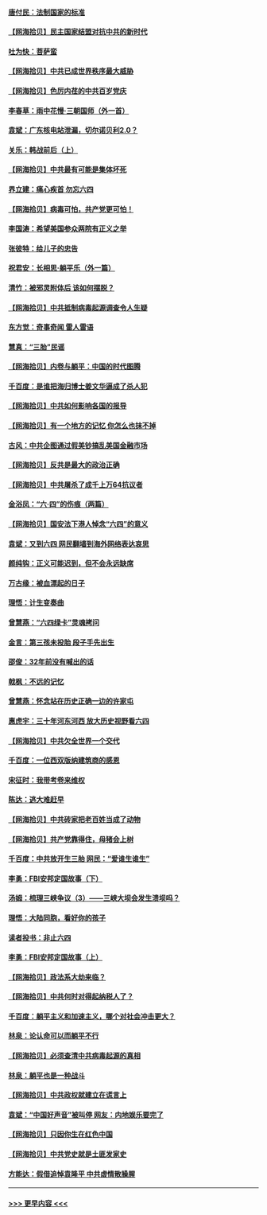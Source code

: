 #### [唐付民：法制国家的标准](../pages/nsc993/n13032944.md?t=06192201) 
#### [【网海拾贝】民主国家结盟对抗中共的新时代](../pages/nsc993/n13031717.md?t=06192201) 
#### [吐为快：菩萨蛮](../pages/nsc993/n13030033.md?t=06192201) 
#### [【网海拾贝】中共已成世界秩序最大威胁](../pages/nsc993/n13028138.md?t=06192201) 
#### [【网海拾贝】色厉内荏的中共百岁党庆](../pages/nsc993/n13025582.md?t=06192201) 
#### [李春草：雨中花慢‧三朝国师（外一首）](../pages/nsc993/n13025567.md?t=06192201) 
#### [袁斌：广东核电站泄漏，切尔诺贝利2.0？](../pages/nsc993/n13025475.md?t=06192201) 
#### [关乐：韩战前后（上）](../pages/nsc993/n13025387.md?t=06192201) 
#### [【网海拾贝】中共最有可能是集体坏死](../pages/nsc993/n13023101.md?t=06192201) 
#### [界立建：痛心疾首 勿忘六四](../pages/nsc993/n13022339.md?t=06192201) 
#### [【网海拾贝】病毒可怕，共产党更可怕！](../pages/nsc993/n13020728.md?t=06192201) 
#### [李国涛：希望美国参众两院有正义之举](../pages/nsc993/n13020674.md?t=06192201) 
#### [张彼特：给儿子的忠告](../pages/nsc993/n13018934.md?t=06192201) 
#### [祝君安：长相思‧躺平乐（外一篇）](../pages/nsc993/n13018923.md?t=06192201) 
#### [清竹：被邪灵附体后 该如何摆脱？](../pages/nsc993/n13018877.md?t=06192201) 
#### [【网海拾贝】中共抵制病毒起源调查令人生疑](../pages/nsc993/n13017785.md?t=06192201) 
#### [东方觉：奇事奇闻 雷人雷语](../pages/nsc993/n13017577.md?t=06192201) 
#### [慧真：“三胎”民谣](../pages/nsc993/n13017394.md?t=06192201) 
#### [【网海拾贝】内卷与躺平：中国的时代图腾](../pages/nsc993/n13016128.md?t=06192201) 
#### [千百度：是谁把海归博士姜文华逼成了杀人犯](../pages/nsc993/n13015218.md?t=06192201) 
#### [【网海拾贝】中共如何影响各国的报导](../pages/nsc993/n13012599.md?t=06192201) 
#### [【网海拾贝】有一个地方的记忆 你怎么也抹不掉](../pages/nsc993/n13009802.md?t=06192201) 
#### [古风：中共企图通过假美钞搞乱美国金融市场](../pages/nsc993/n13009626.md?t=06192201) 
#### [【网海拾贝】反共是最大的政治正确](../pages/nsc993/n13007051.md?t=06192201) 
#### [【网海拾贝】中共屠杀了成千上万64抗议者](../pages/nsc993/n13002713.md?t=06192201) 
#### [金浴凤：“六·四”的伤痕（两篇）](../pages/nsc993/n13001719.md?t=06192201) 
#### [【网海拾贝】国安法下港人悼念“六四”的意义](../pages/nsc993/n13001039.md?t=06192201) 
#### [袁斌：又到六四 网民翻墙到海外网络表达哀思](../pages/nsc993/n13000995.md?t=06192201) 
#### [颜纯钩：正义可能迟到，但不会永远缺席](../pages/nsc993/n13000920.md?t=06192201) 
#### [万古缘：被血漂起的日子](../pages/nsc993/n13000914.md?t=06192201) 
#### [理悟：计生变奏曲](../pages/nsc993/n13000414.md?t=06192201) 
#### [曾慧燕：“六四绿卡”灵魂拷问](../pages/nsc993/n13000277.md?t=06192201) 
#### [金言：第三孩未投胎 段子手先出生](../pages/nsc993/n13000215.md?t=06192201) 
#### [邵俊：32年前没有喊出的话](../pages/nsc993/n13000181.md?t=06192201) 
#### [戟枫：不远的记忆](../pages/nsc993/n13000121.md?t=06192201) 
#### [曾慧燕：怀念站在历史正确一边的许家屯](../pages/nsc993/n13000073.md?t=06192201) 
#### [惠虎宇：三十年河东河西 放大历史视野看六四](../pages/nsc993/n13000018.md?t=06192201) 
#### [【网海拾贝】中共欠全世界一个交代](../pages/nsc993/n12998706.md?t=06192201) 
#### [千百度：一位西双版纳建筑商的感恩](../pages/nsc993/n12998487.md?t=06192201) 
#### [宋征时：我带考卷来维权](../pages/nsc993/n12994088.md?t=06192201) 
#### [陈达：逃大难赶早](../pages/nsc993/n12993569.md?t=06192201) 
#### [【网海拾贝】中共砖家把老百姓当成了动物](../pages/nsc993/n12993483.md?t=06192201) 
#### [【网海拾贝】共产党靠得住，母猪会上树](../pages/nsc993/n12990730.md?t=06192201) 
#### [千百度：中共放开生三胎 网民：“爱谁生谁生”](../pages/nsc993/n12990644.md?t=06192201) 
#### [李勇：FBI安邦定国故事（下）](../pages/nsc993/n12987854.md?t=06192201) 
#### [汤姆：梳理三峡争议（3）——三峡大坝会发生溃坝吗？](../pages/nsc993/n12989806.md?t=06192201) 
#### [理悟：大陆同胞，看好你的孩子](../pages/nsc993/n12989778.md?t=06192201) 
#### [读者投书：非止六四](../pages/nsc993/n12989673.md?t=06192201) 
#### [李勇：FBI安邦定国故事（上）](../pages/nsc993/n12987749.md?t=06192201) 
#### [【网海拾贝】政法系大劫来临？](../pages/nsc993/n12987596.md?t=06192201) 
#### [【网海拾贝】中共何时对得起纳税人了？](../pages/nsc993/n12985578.md?t=06192201) 
#### [千百度：躺平主义和加速主义，哪个对社会冲击更大？](../pages/nsc993/n12985512.md?t=06192201) 
#### [林泉：论认命可以而躺平不行](../pages/nsc993/n12985505.md?t=06192201) 
#### [【网海拾贝】必须查清中共病毒起源的真相](../pages/nsc993/n12984276.md?t=06192201) 
#### [林泉：躺平也是一种战斗](../pages/nsc993/n12984194.md?t=06192201) 
#### [【网海拾贝】中共政权就建立在谎言上](../pages/nsc993/n12981880.md?t=06192201) 
#### [袁斌：“中国好声音”被叫停 网友：内地娱乐要完了](../pages/nsc993/n12981826.md?t=06192201) 
#### [【网海拾贝】只因你生在红色中国](../pages/nsc993/n12979096.md?t=06192201) 
#### [【网海拾贝】中共党史就是土匪发家史](../pages/nsc993/n12976478.md?t=06192201) 
#### [方能达：假借追悼袁隆平 中共虚情散臊腥](../pages/nsc993/n12976396.md?t=06192201) 

----
#### [ >>> 更早内容 <<< ](../indexes/nsc993-earlier.md)
